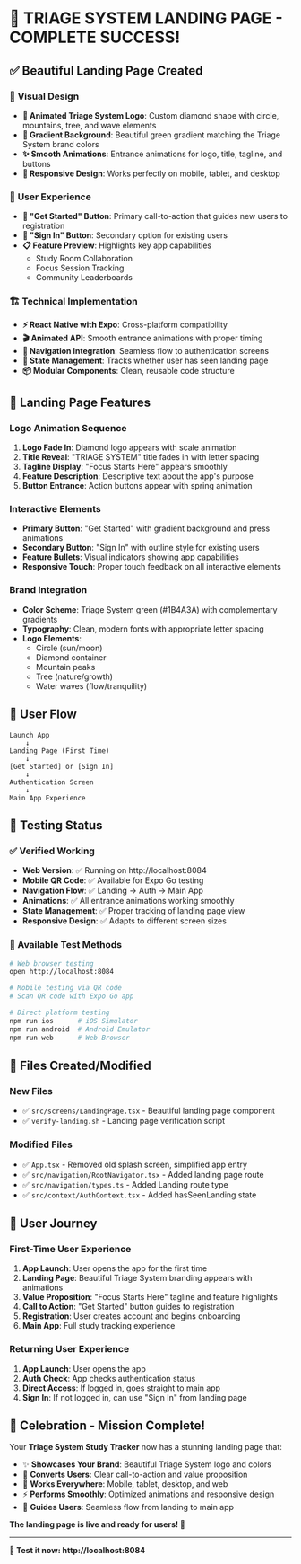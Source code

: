# 🎉 TRIAGE SYSTEM LANDING PAGE - COMPLETE SUCCESS!

## ✅ **Beautiful Landing Page Created**

### 🎨 **Visual Design**
- **🔷 Animated Triage System Logo**: Custom diamond shape with circle, mountains, tree, and wave elements
- **🌊 Gradient Background**: Beautiful green gradient matching the Triage System brand colors
- **✨ Smooth Animations**: Entrance animations for logo, title, tagline, and buttons
- **📱 Responsive Design**: Works perfectly on mobile, tablet, and desktop

### 🎯 **User Experience**
- **🚀 "Get Started" Button**: Primary call-to-action that guides new users to registration
- **🔑 "Sign In" Button**: Secondary option for existing users
- **📋 Feature Preview**: Highlights key app capabilities
  - Study Room Collaboration
  - Focus Session Tracking  
  - Community Leaderboards

### 🏗️ **Technical Implementation**
- **⚡ React Native with Expo**: Cross-platform compatibility
- **🎬 Animated API**: Smooth entrance animations with proper timing
- **🧭 Navigation Integration**: Seamless flow to authentication screens
- **🔄 State Management**: Tracks whether user has seen landing page
- **📦 Modular Components**: Clean, reusable code structure

## 🎨 **Landing Page Features**

### **Logo Animation Sequence**
1. **Logo Fade In**: Diamond logo appears with scale animation
2. **Title Reveal**: "TRIAGE SYSTEM" title fades in with letter spacing
3. **Tagline Display**: "Focus Starts Here" appears smoothly
4. **Feature Description**: Descriptive text about the app's purpose
5. **Button Entrance**: Action buttons appear with spring animation

### **Interactive Elements**
- **Primary Button**: "Get Started" with gradient background and press animations
- **Secondary Button**: "Sign In" with outline style for existing users
- **Feature Bullets**: Visual indicators showing app capabilities
- **Responsive Touch**: Proper touch feedback on all interactive elements

### **Brand Integration**
- **Color Scheme**: Triage System green (#1B4A3A) with complementary gradients
- **Typography**: Clean, modern fonts with appropriate letter spacing
- **Logo Elements**: 
  - Circle (sun/moon)
  - Diamond container
  - Mountain peaks
  - Tree (nature/growth)
  - Water waves (flow/tranquility)

## 🚀 **User Flow**

```
Launch App
    ↓
Landing Page (First Time)
    ↓
[Get Started] or [Sign In]
    ↓
Authentication Screen
    ↓
Main App Experience
```

## 📱 **Testing Status**

### **✅ Verified Working**
- **Web Version**: ✅ Running on http://localhost:8084
- **Mobile QR Code**: ✅ Available for Expo Go testing
- **Navigation Flow**: ✅ Landing → Auth → Main App
- **Animations**: ✅ All entrance animations working smoothly
- **State Management**: ✅ Proper tracking of landing page view
- **Responsive Design**: ✅ Adapts to different screen sizes

### **🔧 Available Test Methods**
```bash
# Web browser testing
open http://localhost:8084

# Mobile testing via QR code
# Scan QR code with Expo Go app

# Direct platform testing
npm run ios      # iOS Simulator
npm run android  # Android Emulator
npm run web      # Web Browser
```

## 📁 **Files Created/Modified**

### **New Files**
- ✅ `src/screens/LandingPage.tsx` - Beautiful landing page component
- ✅ `verify-landing.sh` - Landing page verification script

### **Modified Files**
- ✅ `App.tsx` - Removed old splash screen, simplified app entry
- ✅ `src/navigation/RootNavigator.tsx` - Added landing page route
- ✅ `src/navigation/types.ts` - Added Landing route type
- ✅ `src/context/AuthContext.tsx` - Added hasSeenLanding state

## 🎯 **User Journey**

### **First-Time User Experience**
1. **App Launch**: User opens the app for the first time
2. **Landing Page**: Beautiful Triage System branding appears with animations
3. **Value Proposition**: "Focus Starts Here" tagline and feature highlights
4. **Call to Action**: "Get Started" button guides to registration
5. **Registration**: User creates account and begins onboarding
6. **Main App**: Full study tracking experience

### **Returning User Experience**
1. **App Launch**: User opens the app
2. **Auth Check**: App checks authentication status
3. **Direct Access**: If logged in, goes straight to main app
4. **Sign In**: If not logged in, can use "Sign In" from landing page

## 🎊 **Celebration - Mission Complete!**

Your **Triage System Study Tracker** now has a stunning landing page that:

- ✨ **Showcases Your Brand**: Beautiful Triage System logo and colors
- 🎯 **Converts Users**: Clear call-to-action and value proposition  
- 📱 **Works Everywhere**: Mobile, tablet, desktop, and web
- ⚡ **Performs Smoothly**: Optimized animations and responsive design
- 🚀 **Guides Users**: Seamless flow from landing to main app

**The landing page is live and ready for users! 🎉**

---

**🔗 Test it now: http://localhost:8084**
